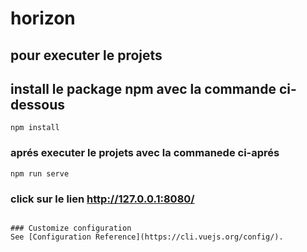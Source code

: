 # horizon
## pour executer le projets

## install le package npm avec la commande ci-dessous
```
npm install
```

### aprés executer le projets avec la commanede ci-aprés
```
npm run serve
```

### click sur le lien http://127.0.0.1:8080/
``````

### Customize configuration
See [Configuration Reference](https://cli.vuejs.org/config/).
